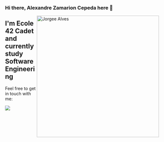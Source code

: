 
### Hi there, Alexandre Zamarion Cepeda here :wave:

<img src="https://raw.githubusercontent.com/MicaelliMedeiros/micaellimedeiros/master/image/computer-illustration.png" min-width="400px" max-width="400px" width="400px" align="right" alt="Jorgee Alves">

## I'm Ecole 42 Cadet and currently study Software Engineering

Feel free to get in touch with me:

<p align="left">
  <a href="mailto:alezamarion@icoud.com" alt="iCloud">
  <img src="https://img.shields.io/badge/-iCloud-0e4bef?style=flat-square&labelColor=0e4bef&logo=icloud&logoColor=white&link=" /></a>

 
